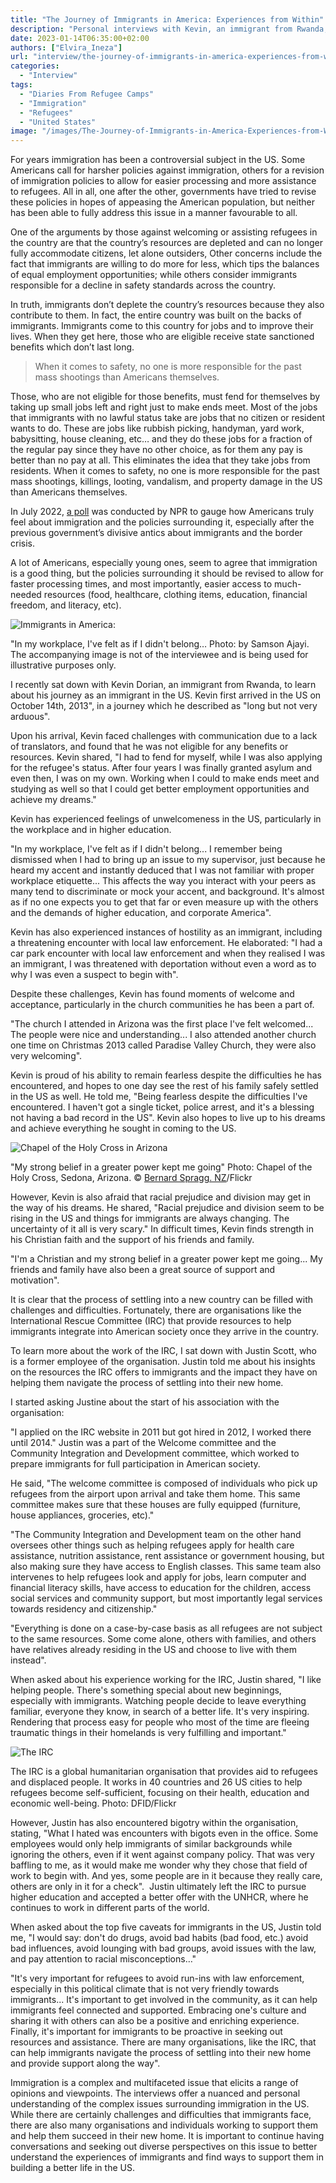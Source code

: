 ```yaml
---
title: "The Journey of Immigrants in America: Experiences from Within"
description: "Personal interviews with Kevin, an immigrant from Rwanda, and a former employee of the International Rescue Committee, uncover the complex realities of immigration in America"
date: 2023-01-14T06:35:00+02:00
authors: ["Elvira_Ineza"]
url: "interview/the-journey-of-immigrants-in-america-experiences-from-within"
categories:
  - "Interview"
tags:
  - "Diaries From Refugee Camps"
  - "Immigration"
  - "Refugees"
  - "United States"
image: "/images/The-Journey-of-Immigrants-in-America-Experiences-from-Within.jpg"
---
```

For years immigration has been a controversial subject in the US. Some Americans call for harsher policies against immigration, others for a revision of immigration policies to allow for easier processing and more assistance to refugees. All in all, one after the other, governments have tried to revise these policies in hopes of appeasing the American population, but neither has been able to fully address this issue in a manner favourable to all.

One of the arguments by those against welcoming or assisting refugees in the country are that the country’s resources are depleted and can no longer fully accommodate citizens, let alone outsiders, Other concerns include the fact that immigrants are willing to do more for less, which tips the balances of equal employment opportunities; while others consider immigrants responsible for a decline in safety standards across the country.

In truth, immigrants don’t deplete the country’s resources because they also contribute to them. In fact, the entire country was built on the backs of immigrants. Immigrants come to this country for jobs and to improve their lives. When they get here, those who are eligible receive state sanctioned benefits which don’t last long.

> When it comes to safety, no one is more responsible for the past mass shootings than Americans themselves.

Those, who are not eligible for those benefits, must fend for themselves by taking up small jobs left and right just to make ends meet. Most of the jobs that immigrants with no lawful status take are jobs that no citizen or resident wants to do. These are jobs like rubbish picking, handyman, yard work, babysitting, house cleaning, etc… and they do these jobs for a fraction of the regular pay since they have no other choice, as for them any pay is better than no pay at all. This eliminates the idea that they take jobs from residents. When it comes to safety, no one is more responsible for the past mass shootings, killings, looting, vandalism, and property damage in the US than Americans themselves.

In July 2022, [a poll](https://news.gallup.com/poll/395882/immigration-views-remain-mixed-highly-partisan.aspx) was conducted by NPR to gauge how Americans truly feel about immigration and the policies surrounding it, especially after the previous government’s divisive antics about immigrants and the border crisis.

A lot of Americans, especially young ones, seem to agree that immigration is a good thing, but the policies surrounding it should be revised to allow for faster processing times, and most importantly, easier access to much-needed resources (food, healthcare, clothing items, education, financial freedom, and literacy, etc).

![Immigrants in America:](/images/Immigrants-in-America-1024x683.jpg)

"In my workplace, I've felt as if I didn't belong… Photo: by Samson Ajayi. The accompanying image is not of the interviewee and is being used for illustrative purposes only.


I recently sat down with Kevin Dorian, an immigrant from Rwanda, to learn about his journey as an immigrant in the US. Kevin first arrived in the US on October 14th, 2013", in a journey which he described as "long but not very arduous".

Upon his arrival, Kevin faced challenges with communication due to a lack of translators, and found that he was not eligible for any benefits or resources. Kevin shared, "I had to fend for myself, while I was also applying for the refugee's status. After four years I was finally granted asylum and even then, I was on my own. Working when I could to make ends meet and studying as well so that I could get better employment opportunities and achieve my dreams."

Kevin has experienced feelings of unwelcomeness in the US, particularly in the workplace and in higher education.

"In my workplace, I've felt as if I didn't belong... I remember being dismissed when I had to bring up an issue to my supervisor, just because he heard my accent and instantly deduced that I was not familiar with proper workplace etiquette... This affects the way you interact with your peers as many tend to discriminate or mock your accent, and background. It's almost as if no one expects you to get that far or even measure up with the others and the demands of higher education, and corporate America".

Kevin has also experienced instances of hostility as an immigrant, including a threatening encounter with local law enforcement. He elaborated: "I had a car park encounter with local law enforcement and when they realised I was an immigrant, I was threatened with deportation without even a word as to why I was even a suspect to begin with".

Despite these challenges, Kevin has found moments of welcome and acceptance, particularly in the church communities he has been a part of.

"The church I attended in Arizona was the first place I've felt welcomed... The people were nice and understanding... I also attended another church one time on Christmas 2013 called Paradise Valley Church, they were also very welcoming".

Kevin is proud of his ability to remain fearless despite the difficulties he has encountered, and hopes to one day see the rest of his family safely settled in the US as well. He told me, "Being fearless despite the difficulties I've encountered. I haven't got a single ticket, police arrest, and it's a blessing not having a bad record in the US". Kevin also hopes to live up to his dreams and achieve everything he sought in coming to the US.

![Chapel of the Holy Cross in Arizona](/images/Chapel-of-the-Holy-Cross-Sedona-Arizona.jpg)

"My strong belief in a greater power kept me going" Photo: Chapel of the Holy Cross, Sedona, Arizona. © [Bernard Spragg. NZ](https://www.flickr.com/photos/volvob12b/)/Flickr


However, Kevin is also afraid that racial prejudice and division may get in the way of his dreams. He shared, "Racial prejudice and division seem to be rising in the US and things for immigrants are always changing. The uncertainty of it all is very scary." In difficult times, Kevin finds strength in his Christian faith and the support of his friends and family.

"I'm a Christian and my strong belief in a greater power kept me going... My friends and family have also been a great source of support and motivation".

It is clear that the process of settling into a new country can be filled with challenges and difficulties. Fortunately, there are organisations like the International Rescue Committee (IRC) that provide resources to help immigrants integrate into American society once they arrive in the country.

To learn more about the work of the IRC, I sat down with Justin Scott, who is a former employee of the organisation. Justin told me about his insights on the resources the IRC offers to immigrants and the impact they have on helping them navigate the process of settling into their new home.

I started asking Justine about the start of his association with the organisation:

"I applied on the IRC website in 2011 but got hired in 2012, I worked there until 2014." Justin was a part of the Welcome committee and the Community Integration and Development committee, which worked to prepare immigrants for full participation in American society.

He said, "The welcome committee is composed of individuals who pick up refugees from the airport upon arrival and take them home. This same committee makes sure that these houses are fully equipped (furniture, house appliances, groceries, etc)."

"The Community Integration and Development team on the other hand oversees other things such as helping refugees apply for health care assistance, nutrition assistance, rent assistance or government housing, but also making sure they have access to English classes. This same team also intervenes to help refugees look and apply for jobs, learn computer and financial literacy skills, have access to education for the children, access social services and community support, but most importantly legal services towards residency and citizenship."

"Everything is done on a case-by-case basis as all refugees are not subject to the same resources. Some come alone, others with families, and others have relatives already residing in the US and choose to live with them instead".

When asked about his experience working for the IRC, Justin shared, "I like helping people. There's something special about new beginnings, especially with immigrants. Watching people decide to leave everything familiar, everyone they know, in search of a better life. It's very inspiring. Rendering that process easy for people who most of the time are fleeing traumatic things in their homelands is very fulfilling and important."

![The IRC](/images/International-Rescue-Committee-refugees-1024x683.jpg)

The IRC is a global humanitarian organisation that provides aid to refugees and displaced people. It works in 40 countries and 26 US cities to help refugees become self-sufficient, focusing on their health, education and economic well-being. Photo: DFID/Flickr


However, Justin has also encountered bigotry within the organisation, stating, "What I hated was encounters with bigots even in the office. Some employees would only help immigrants of similar backgrounds while ignoring the others, even if it went against company policy. That was very baffling to me, as it would make me wonder why they chose that field of work to begin with. And yes, some people are in it because they really care, others are only in it for a check".  Justin ultimately left the IRC to pursue higher education and accepted a better offer with the UNHCR, where he continues to work in different parts of the world.

When asked about the top five caveats for immigrants in the US, Justin told me, "I would say: don't do drugs, avoid bad habits (bad food, etc.) avoid bad influences, avoid lounging with bad groups, avoid issues with the law, and pay attention to racial misconceptions…"

"It's very important for refugees to avoid run-ins with law enforcement, especially in this political climate that is not very friendly towards immigrants... It's important to get involved in the community, as it can help immigrants feel connected and supported. Embracing one's culture and sharing it with others can also be a positive and enriching experience. Finally, it's important for immigrants to be proactive in seeking out resources and assistance. There are many organisations, like the IRC, that can help immigrants navigate the process of settling into their new home and provide support along the way".

Immigration is a complex and multifaceted issue that elicits a range of opinions and viewpoints. The interviews offer a nuanced and personal understanding of the complex issues surrounding immigration in the US. While there are certainly challenges and difficulties that immigrants face, there are also many organisations and individuals working to support them and help them succeed in their new home. It is important to continue having conversations and seeking out diverse perspectives on this issue to better understand the experiences of immigrants and find ways to support them in building a better life in the US.
